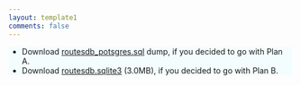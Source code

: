 ```yaml
---
layout: template1
comments: false
---
```


<div class="jumbotron" style="background-color: #F4FDFD">
<!--p style="font-size: 11pt; text-align: justify"-->
<ul>
<li>Download <a href="/sqlseminar/assets/routesdb_postgres.sql">routesdb_potsgres.sql</a> dump, if you decided to go with Plan A.</li>
<li>Download <a href="/sqlseminar/assets/routesdb.sqlite3">routesdb.sqlite3</a> (3.0MB), if you decided to go with Plan B.</li>
</ul>
<!--/p-->
</div>
